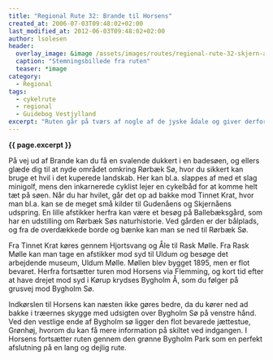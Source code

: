 ```yaml
---
title: "Regional Rute 32: Brande til Horsens"
created_at: 2006-07-03T09:48:02+02:00
last_modified_at: 2012-06-03T09:48:02+02:00
author: lsolesen
header:
  overlay_image: &image /assets/images/routes/regional-rute-32-skjern-aa-horsens.jpg
  caption: "Stemningsbillede fra ruten"
  teaser: *image
category:
  - Regional
tags:
  - cykelrute
  - regional
  - Guidebog Vestjylland
excerpt: "Ruten går på tværs af nogle af de jyske ådale og giver derfor mulighed for at opleve nogle gode udsigter. Du bringes bl.a. tæt forbi udspringet af Skjern Å, som er en del af Danmarks største naturgenopretningsprojekt, og Gudenåen, som er Danmarks længste å."
---
```


**{{ page.excerpt }}**

På vej ud af Brande kan du få en svalende dukkert i en badesøen, og ellers glæde dig til at nyde området omkring Rørbæk Sø, hvor du sikkert kan bruge et hvil i det kuperede landskab. Her kan bl.a. slappes af med et slag minigolf, mens den inkarnerede cyklist lejer en cykelbåd for at komme helt tæt på søen. Når du har hvilet, går det op ad bakke mod Tinnet Krat, hvor man bl.a. kan se de meget små kilder til Gudenåens og Skjernåens udspring. En lille afstikker herfra kan være et besøg på Ballebæksgård, som har en udstilling om Rørbæk Søs naturhistorie. Ved gården er der bålplads, og fra de overdækkede borde og bænke kan man se ned til Rørbæk Sø.
 
Fra Tinnet Krat køres gennem Hjortsvang og Åle til Rask Mølle. Fra Rask Mølle kan man tage en afstikker mod syd til Uldum og besøge det arbejdende museum, Uldum Mølle. Møllen blev bygget 1895, men er flot bevaret. Herfra fortsætter turen mod Horsens via Flemming, og kort tid efter at have drejet mod syd i Kørup krydses Bygholm Å, som du følger på grusvej mod Bygholm Sø.
 
Indkørslen til Horsens kan næsten ikke gøres bedre, da du kører ned ad bakke i træernes skygge med udsigten over Bygholm Sø på venstre hånd. Ved den vestlige ende af Bygholm sø ligger den flot bevarede jættestue, Grønhøj, hvorom du kan få mere information på skiltet ved indgangen. I Horsens fortsætter ruten gennem den grønne Bygholm Park som en perfekt afslutning på en lang og dejlig rute.
